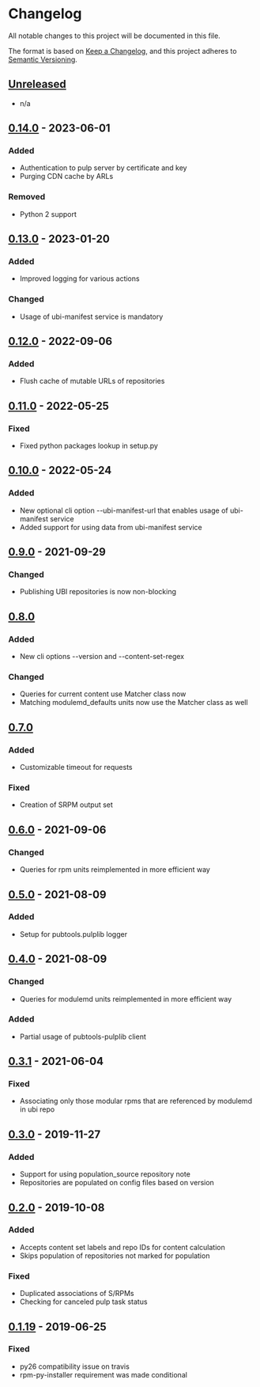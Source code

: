 # Changelog
All notable changes to this project will be documented in this file.

The format is based on [Keep a Changelog](https://keepachangelog.com/en/1.0.0/),
and this project adheres to [Semantic Versioning](https://semver.org/spec/v2.0.0.html).

## [Unreleased]
- n/a

## [0.14.0] - 2023-06-01

### Added

- Authentication to pulp server by certificate and key
- Purging CDN cache by ARLs

### Removed

- Python 2 support

## [0.13.0] - 2023-01-20

### Added

- Improved logging for various actions

### Changed

- Usage of ubi-manifest service is mandatory

## [0.12.0] - 2022-09-06

### Added

- Flush cache of mutable URLs of repositories

## [0.11.0] - 2022-05-25

### Fixed

- Fixed python packages lookup in setup.py

## [0.10.0] - 2022-05-24

### Added

- New optional cli option --ubi-manifest-url that enables usage of ubi-manifest service
- Added support for using data from ubi-manifest service

## [0.9.0] - 2021-09-29

### Changed
- Publishing UBI repositories is now non-blocking

## [0.8.0]

### Added
- New cli options --version and --content-set-regex

### Changed
- Queries for current content use Matcher class now
- Matching modulemd_defaults units now use the Matcher class as well

## [0.7.0]

### Added
- Customizable timeout for requests

### Fixed
- Creation of SRPM output set

## [0.6.0] - 2021-09-06
### Changed
- Queries for rpm units reimplemented in more efficient way

## [0.5.0] - 2021-08-09

### Added

- Setup for pubtools.pulplib logger

## [0.4.0] - 2021-08-09

### Changed
- Queries for modulemd units reimplemented in more efficient way

### Added
- Partial usage of pubtools-pulplib client

## [0.3.1] - 2021-06-04

### Fixed
- Associating only those modular rpms that are referenced by modulemd in ubi repo

## [0.3.0] - 2019-11-27
### Added
- Support for using population_source repository note
- Repositories are populated on config files based on version

## [0.2.0] - 2019-10-08
### Added
- Accepts content set labels and repo IDs for content calculation
- Skips population of repositories not marked for population 

### Fixed
- Duplicated associations of S/RPMs
- Checking for canceled pulp task status

## [0.1.19] - 2019-06-25

### Fixed 
- py26 compatibility issue on travis
- rpm-py-installer requirement was made conditional  

[Unreleased]: https://github.com/release-engineering/ubi-population-tool/compare/v0.14.0...HEAD
[0.14.0]: https://github.com/release-engineering/ubi-population-tool/compare/v0.13.0...0.14.0
[0.13.0]: https://github.com/release-engineering/ubi-population-tool/compare/v0.12.0...0.13.0
[0.12.0]: https://github.com/release-engineering/ubi-population-tool/compare/v0.11.0...0.12.0
[0.11.0]: https://github.com/release-engineering/ubi-population-tool/compare/v0.10.0...0.11.0
[0.10.0]: https://github.com/release-engineering/ubi-population-tool/compare/v0.9.0...0.10.0
[0.9.0]: https://github.com/release-engineering/ubi-population-tool/compare/v0.8.0...0.9.0
[0.8.0]: https://github.com/release-engineering/ubi-population-tool/compare/v0.7.0...0.8.0
[0.7.0]: https://github.com/release-engineering/ubi-population-tool/compare/v0.6.0...0.7.0
[0.6.0]: https://github.com/release-engineering/ubi-population-tool/compare/v0.5.0...0.6.0
[0.5.0]: https://github.com/release-engineering/ubi-population-tool/compare/v0.4.0...0.5.0
[0.4.0]: https://github.com/release-engineering/ubi-population-tool/compare/v0.3.1...0.4.0
[0.3.1]: https://github.com/release-engineering/ubi-population-tool/compare/v0.3.0...0.3.1
[0.3.0]: https://github.com/release-engineering/ubi-population-tool/compare/v0.2.0...0.3.0
[0.2.0]: https://github.com/release-engineering/ubi-population-tool/compare/v0.1.19...v0.2.0 
[0.1.19]: https://github.com/release-engineering/ubi-population-tool/compare/v0.1.18...v0.1.19
